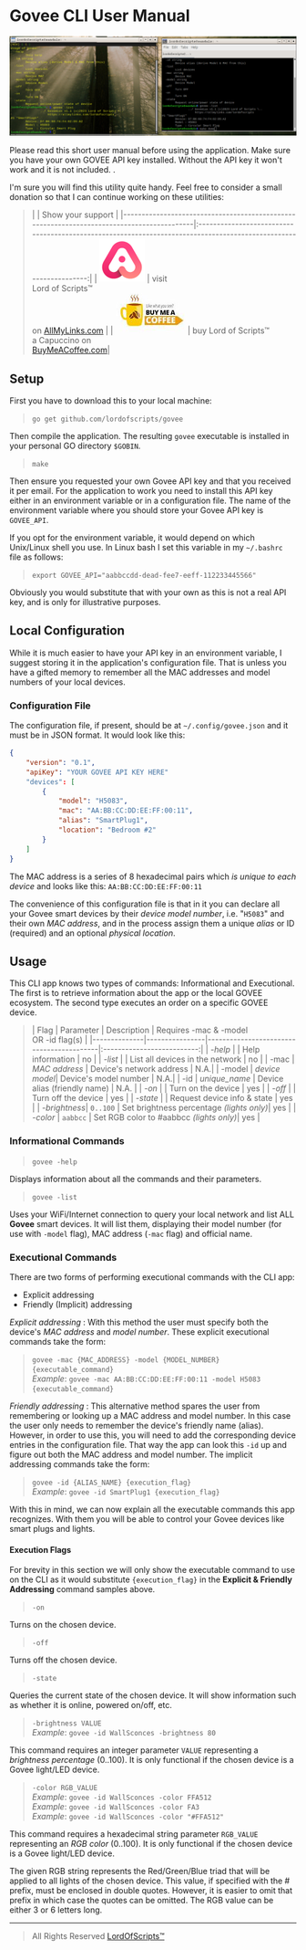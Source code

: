 # Govee CLI User Manual

![Successful](./assets/screenshot2.png)

Please read this short user manual before using the application. Make sure you have your own
GOVEE API key installed. Without the API key it won't work and it is not included. .

I'm sure you will find this utility quite handy. Feel free to consider a small
donation so that I can continue working on these utilities:

> |                                                                                           | Show your support                                                                                                 |
|-------------------------------------------------------------------------------------------|:-----------------------------------------------------------------------------------------------------------------:|
| [ ![AllMyLinks](./assets/allmylinks.png)](https://allmylinks.com/lordofscripts)      | visit <br> Lord of Scripts&trade; <br> on [AllMyLinks.com](https://allmylinks.com/lordofscripts)                  |
| [ ![Buy me a coffee](./assets/buymecoffee.jpg)](https://allmylinks.com/lordofscripts)|  buy Lord of Scripts&trade; <br> a Capuccino on <br>[BuyMeACoffee.com](https://www.buymeacoffee.com/lostinwriting)|

## Setup

First you have to download this to your local machine:

> `go get github.com/lordofscripts/govee`

Then compile the application. The resulting `govee` executable is installed in your personal GO
directory `$GOBIN`.

> `make`

Then ensure you requested your own Govee API key and that you received it per email. For the
application to work you need to install this API key either in an environment variable or in a
configuration file.  The name of the environment variable where you should store your Govee
API key is `GOVEE_API`.

If you opt for the environment variable, it would depend on which Unix/Linux shell you use. In
Linux bash I set this variable in my `~/.bashrc` file as follows:

> `export GOVEE_API="aabbccdd-dead-fee7-eeff-112233445566"`

Obviously you would substitute that with your own as this is not a real API key, and is only for
illustrative purposes.

## Local Configuration

While it is much easier to have your API key in an environment variable, I suggest storing it in
the application's configuration file. That is unless you have a gifted memory to remember all
the MAC addresses and model numbers of your local devices.

### Configuration File

The configuration file, if present, should be at `~/.config/govee.json` and it
must be in JSON format. It would look like this:

```json
{
	"version": "0.1",
	"apiKey": "YOUR GOVEE API KEY HERE"
	"devices": [
		{
			"model": "H5083",
			"mac": "AA:BB:CC:DD:EE:FF:00:11",
			"alias": "SmartPlug1",
			"location": "Bedroom #2"
		}
	]
}
```

The MAC address is a series of 8 hexadecimal pairs which *is unique to each
device* and looks like this: `AA:BB:CC:DD:EE:FF:00:11`

The convenience of this configuration file is that in it you can declare all your Govee smart
devices by their *device model number*, i.e. "`H5083`" and their own *MAC address*, and in the 
process assign them a unique *alias* or ID (required) and an optional *physical location*.

## Usage

This CLI app knows two types of commands: Informational and Executional. The
first is to retrieve information about the app or the local GOVEE ecosystem. The
second type executes an order on a specific GOVEE device.


>| Flag        | Parameter      | Description              | Requires -mac & -model <br> OR -id flag(s) |
|--------------|----------------|------------------------------------------|:--------------------------:|
| *-help*      |                | Help information                         | no   |
| *-list*      |                | List all devices in the network          | no   |
| -mac         |  *MAC address* | Device's network address                 |  N.A.|
| -model       |  *device model*| Device's model number                    |  N.A.|
| -id          | *unique_name*  |  Device alias (friendly name)            | N.A. |
| *-on*        |                | Turn on the device                       | yes  |
| *-off*       |                | Turn off the device                      | yes  |
| *-state*     |        | Request device info & state      | yes |
| *-brightness*| `0..100`       | Set brightness percentage *(lights only)*| yes  |
| *-color*     |   `aabbcc`     |  Set RGB color to #aabbcc *(lights only)*| yes  |

### Informational Commands

> `govee -help`

Displays information about all the commands and their parameters.

> `govee -list`

Uses your WiFi/Internet connection to query your local network and list ALL
**Govee** smart devices. It will list them, displaying their model number (for use
with `-model` flag), MAC address (`-mac` flag) and official name.

### Executional Commands

There are two forms of performing executional commands with the CLI app:

* Explicit addressing
* Friendly (Implicit) addressing

*Explicit addressing*
: With this method the user must specify both the device's *MAC address* and *model number*. These explicit executional commands take the form:

> `govee -mac {MAC_ADDRESS} -model {MODEL_NUMBER} {executable_command}`  
> *Example*: `govee -mac AA:BB:CC:DD:EE:FF:00:11 -model H5083 {executable_command}`

*Friendly addressing*
: This alternative method spares the user from remembering or looking up a MAC address and model number. In this case the user only needs to remember the device's friendly name (alias). However, in order to use this, you will need to add the corresponding device entries in the configuration file. That way the app can look this `-id` up and figure out both the MAC address and model number. The implicit addressing commands take the form:

> `govee -id {ALIAS_NAME} {execution_flag}`  
> *Example*: `govee -id SmartPlug1 {execution_flag}`

With this in mind, we can now explain all the executable commands this app recognizes. With
them you will be able to control your Govee devices like smart plugs and lights.

#### Execution Flags

For brevity in this section we will only show the executable command to use on the CLI as it 
would substitute `{execution_flag}` in the **Explicit & Friendly Addressing** command samples 
above.

> `-on`

Turns on the chosen device.

> `-off`

Turns off the chosen device.

> `-state`

Queries the current state of the chosen device. It will show information such as whether it
is online, powered on/off, etc.

> `-brightness VALUE`  
> *Example*: `govee -id WallSconces -brightness 80`

This command requires an integer parameter `VALUE` representing a *brightness percentage* (0..100). It is only functional if the chosen device is a Govee light/LED device.

> `-color RGB_VALUE`  
> *Example*: `govee -id WallSconces -color FFA512`  
> *Example*: `govee -id WallSconces -color FA3`  
> *Example*: `govee -id WallSconces -color "#FFA512"`

This command requires a hexadecimal string parameter `RGB_VALUE` representing an 
*RGB color* (0..100). It is only functional if the chosen device is a Govee light/LED device. 

The given RGB string represents the Red/Green/Blue triad that will be applied to all lights of the
chosen device. This value, if specified with the # prefix, must be enclosed in double quotes. 
However, it is easier to omit that prefix in which case the quotes can be omitted. The RGB value
can be either 3 or 6 letters long.


-----
> All Rights Reserved [LordOfScripts&trade;](https://allmylinks.com/lordofscripts)
